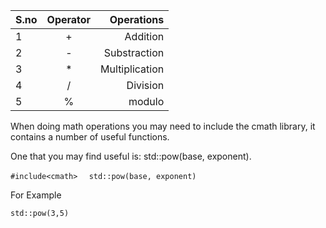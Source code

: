 | S.no      | Operator | Operations    |
| :---        |    :----:   |          ---: |
| 1      |  +        |  Addition  |
|  2  |   -      |  Substraction      |
|3|* |Multiplication|
|4|/|Division|
|5|%|modulo|


When doing math operations you may need to include the cmath library, it contains a number of useful functions.

One that you may find useful is: std::pow(base, exponent).

```#include<cmath>  ```
```std::pow(base, exponent)```
     
 For Example

```std::pow(3,5)```
